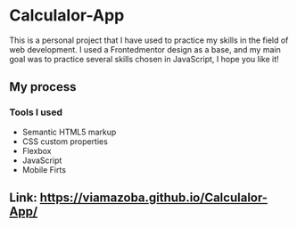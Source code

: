 # Calculalor-App

This is a personal project that I have used to practice my skills in the field of web development. 
I used a Frontedmentor design as a base, and my main goal was to practice several skills chosen in JavaScript, I hope you like it!


## My process

### Tools I used

- Semantic HTML5 markup
- CSS custom properties
- Flexbox
- JavaScript
- Mobile Firts

## Link: https://viamazoba.github.io/Calculalor-App/
